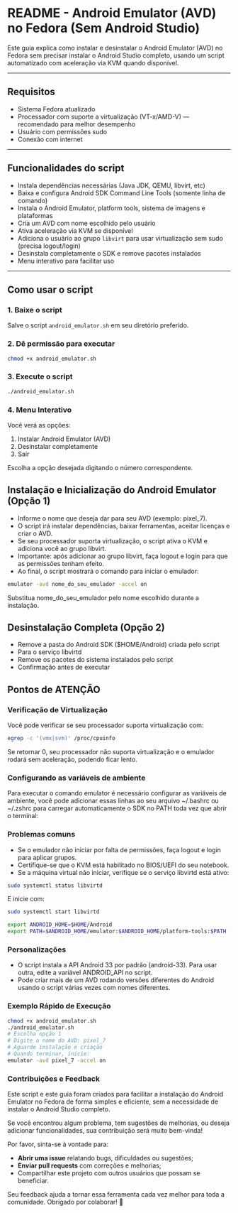 # README - Android Emulator (AVD) no Fedora (Sem Android Studio)

Este guia explica como instalar e desinstalar o Android Emulator (AVD) no Fedora sem precisar instalar o Android Studio completo, usando um script automatizado com aceleração via KVM quando disponível.

---

## Requisitos

- Sistema Fedora atualizado
- Processador com suporte a virtualização (VT-x/AMD-V) — recomendado para melhor desempenho
- Usuário com permissões sudo
- Conexão com internet

---

## Funcionalidades do script

- Instala dependências necessárias (Java JDK, QEMU, libvirt, etc)
- Baixa e configura Android SDK Command Line Tools (somente linha de comando)
- Instala o Android Emulator, platform tools, sistema de imagens e plataformas
- Cria um AVD com nome escolhido pelo usuário
- Ativa aceleração via KVM se disponível
- Adiciona o usuário ao grupo `libvirt` para usar virtualização sem sudo (precisa logout/login)
- Desinstala completamente o SDK e remove pacotes instalados
- Menu interativo para facilitar uso

---

## Como usar o script

### 1. Baixe o script

Salve o script `android_emulator.sh` em seu diretório preferido.

### 2. Dê permissão para executar

```bash
chmod +x android_emulator.sh
```

### 3. Execute o script
```bash
./android_emulator.sh
```


### 4. Menu Interativo
Você verá as opções:

1) Instalar Android Emulator (AVD)
2) Desinstalar completamente
3) Sair

Escolha a opção desejada digitando o número correspondente.


## Instalação e Inicialização do Android Emulator (Opção 1)
- Informe o nome que deseja dar para seu AVD (exemplo: pixel_7).
- O script irá instalar dependências, baixar ferramentas, aceitar licenças e criar o AVD.
- Se seu processador suporta virtualização, o script ativa o KVM e adiciona você ao grupo libvirt.
- Importante: após adicionar ao grupo libvirt, faça logout e login para que as permissões tenham efeito.
- Ao final, o script mostrará o comando para iniciar o emulador:

```bash
emulator -avd nome_do_seu_emulador -accel on
```
Substitua nome_do_seu_emulador pelo nome escolhido durante a instalação.

## Desinstalação Completa (Opção 2)
- Remove a pasta do Android SDK ($HOME/Android) criada pelo script
- Para o serviço libvirtd
- Remove os pacotes do sistema instalados pelo script
- Confirmação antes de executar



## Pontos de ATENÇÃO
### Verificação de Virtualização
Você pode verificar se seu processador suporta virtualização com:
```bash
egrep -c '(vmx|svm)' /proc/cpuinfo
```
Se retornar 0, seu processador não suporta virtualização e o emulador rodará sem aceleração, podendo ficar lento.

### Configurando as variáveis de ambiente
Para executar o comando emulator é necessário configurar as variáveis de ambiente, você pode adicionar essas linhas ao seu arquivo ~/.bashrc ou ~/.zshrc para carregar automaticamente o SDK no PATH toda vez que abrir o terminal:


### Problemas comuns
- Se o emulador não iniciar por falta de permissões, faça logout e login para aplicar grupos.
- Certifique-se que o KVM está habilitado no BIOS/UEFI do seu notebook.
- Se a máquina virtual não iniciar, verifique se o serviço libvirtd está ativo:


```bash
sudo systemctl status libvirtd
```

E inicie com:
```bash
sudo systemctl start libvirtd
```



```bash 
export ANDROID_HOME=$HOME/Android
export PATH=$ANDROID_HOME/emulator:$ANDROID_HOME/platform-tools:$PATH
```




### Personalizações
- O script instala a API Android 33 por padrão (android-33). Para usar outra, edite a variável ANDROID_API no script.
- Pode criar mais de um AVD rodando versões diferentes do Android usando o script várias vezes com nomes diferentes.


### Exemplo Rápido de Execução

```bash
chmod +x android_emulator.sh
./android_emulator.sh
# Escolha opção 1
# Digite o nome do AVD: pixel_7
# Aguarde instalação e criação
# Quando terminar, inicie:
emulator -avd pixel_7 -accel on
```




### Contribuições e Feedback

Este script e este guia foram criados para facilitar a instalação do Android Emulator no Fedora de forma simples e eficiente, sem a necessidade de instalar o Android Studio completo.

Se você encontrou algum problema, tem sugestões de melhorias, ou deseja adicionar funcionalidades, sua contribuição será muito bem-vinda!  

Por favor, sinta-se à vontade para:

- **Abrir uma issue** relatando bugs, dificuldades ou sugestões;
- **Enviar pull requests** com correções e melhorias;
- Compartilhar este projeto com outros usuários que possam se beneficiar.

Seu feedback ajuda a tornar essa ferramenta cada vez melhor para toda a comunidade. Obrigado por colaborar! 🚀
